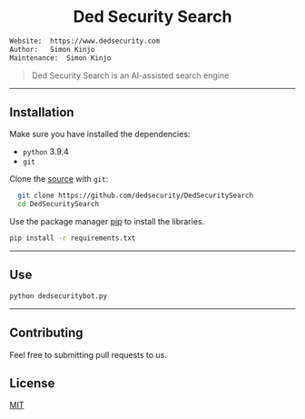<h1 align="center">Ded Security Search</h1>

```bash
Website:  https://www.dedsecurity.com
Author:   Simon Kinjo
Maintenance:  Simon Kinjo
```

>Ded Security Search is an AI-assisted search engine
---

## Installation

Make sure you have installed the dependencies:

  * `python` 3.9.4
  * `git`

Clone the [source] with `git`:
 ```sh
   git clone https://github.com/dedsecurity/DedSecuritySearch
   cd DedSecuritySearch
   ```

 [source]: https://github.com/dedsecurity/DedSecuritySearch
 
 Use the package manager [pip](https://pip.pypa.io/en/stable/) to install the libraries.

```bash
pip install -r requirements.txt
```
---

## Use
```bash
python dedsecuritybot.py
```
---

## Contributing
Feel free to submitting pull requests to us.
## License
[MIT](https://opensource.org/licenses/MIT)
